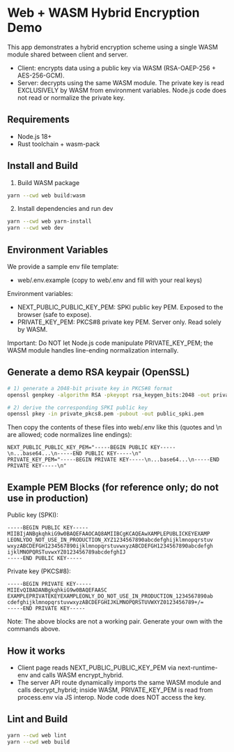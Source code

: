 # Web + WASM Hybrid Encryption Demo

This app demonstrates a hybrid encryption scheme using a single WASM module shared between client and server.
- Client: encrypts data using a public key via WASM (RSA-OAEP-256 + AES-256-GCM).
- Server: decrypts using the same WASM module. The private key is read EXCLUSIVELY by WASM from environment variables. Node.js code does not read or normalize the private key.

## Requirements
- Node.js 18+
- Rust toolchain + wasm-pack

## Install and Build

1. Build WASM package
```bash
yarn --cwd web build:wasm
```

2. Install dependencies and run dev
```bash
yarn --cwd web yarn-install
yarn --cwd web dev
```

## Environment Variables

We provide a sample env file template:
- web/.env.example (copy to web/.env and fill with your real keys)

Environment variables:
- NEXT_PUBLIC_PUBLIC_KEY_PEM: SPKI public key PEM. Exposed to the browser (safe to expose).
- PRIVATE_KEY_PEM: PKCS#8 private key PEM. Server only. Read solely by WASM.

Important: Do NOT let Node.js code manipulate PRIVATE_KEY_PEM; the WASM module handles line-ending normalization internally.

## Generate a demo RSA keypair (OpenSSL)

```bash
# 1) generate a 2048-bit private key in PKCS#8 format
openssl genpkey -algorithm RSA -pkeyopt rsa_keygen_bits:2048 -out private_pkcs8.pem

# 2) derive the corresponding SPKI public key
openssl pkey -in private_pkcs8.pem -pubout -out public_spki.pem
```

Then copy the contents of these files into web/.env like this (quotes and \n are allowed; code normalizes line endings):

```
NEXT_PUBLIC_PUBLIC_KEY_PEM="-----BEGIN PUBLIC KEY-----\n...base64...\n-----END PUBLIC KEY-----\n"
PRIVATE_KEY_PEM="-----BEGIN PRIVATE KEY-----\n...base64...\n-----END PRIVATE KEY-----\n"
```

## Example PEM Blocks (for reference only; do not use in production)

Public key (SPKI):
```
-----BEGIN PUBLIC KEY-----
MIIBIjANBgkqhkiG9w0BAQEFAAOCAQ8AMIIBCgKCAQEAwXAMPLEPUBLICKEYEXAMP
LEONLYDO_NOT_USE_IN_PRODUCTION_XYZ1234567890abcdefghijklmnopqrstuv
wxyzABCDEFGH1234567890ijklmnopqrstuvwxyzABCDEFGH1234567890abcdefgh
ijklMNOPQRSTuvwxYZ0123456789abcdefghIJ
-----END PUBLIC KEY-----
```

Private key (PKCS#8):
```
-----BEGIN PRIVATE KEY-----
MIIEvQIBADANBgkqhkiG9w0BAQEFAASC
EXAMPLEPRIVATEKEYEXAMPLEONLY_DO_NOT_USE_IN_PRODUCTION_1234567890ab
cdefghijklmnopqrstuvwxyzABCDEFGHIJKLMNOPQRSTUVWXYZ0123456789+/=
-----END PRIVATE KEY-----
```

Note: The above blocks are not a working pair. Generate your own with the commands above.

## How it works
- Client page reads NEXT_PUBLIC_PUBLIC_KEY_PEM via next-runtime-env and calls WASM encrypt_hybrid.
- The server API route dynamically imports the same WASM module and calls decrypt_hybrid; inside WASM, PRIVATE_KEY_PEM is read from process.env via JS interop. Node code does NOT access the key.

## Lint and Build
```bash
yarn --cwd web lint
yarn --cwd web build
```
